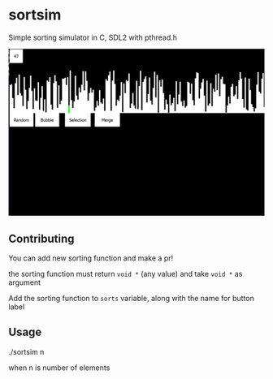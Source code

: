 # sortsim

Simple sorting simulator in C, SDL2 with pthread.h

![sortsim](pic.png)

## Contributing

You can add new sorting function and make a pr!

the sorting function must return `void *` (any value)
and take `void *` as argument

Add the sorting function to `sorts` variable, along with
the name for button label

## Usage

./sortsim n

when n is number of elements

